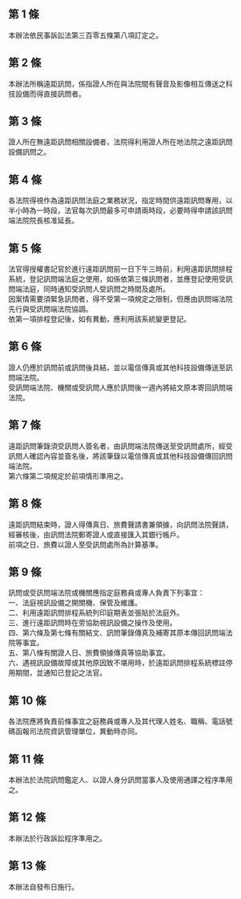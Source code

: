 第 1 條
-------
本辦法依民事訴訟法第三百零五條第八項訂定之。

第 2 條
-------
本辦法所稱遠距訊問，係指證人所在與法院間有聲音及影像相互傳送之科  
技設備而得直接訊問者。

第 3 條
-------
證人所在無遠距訊問相關設備者，法院得利用證人所在地法院之遠距訊問  
設備訊問之。

第 4 條
-------
各法院得視作為遠距訊問法庭之業務狀況，指定時間供遠距訊問專用，以  
半小時為一時段，法官每次訊問最多可申請兩時段，必要時得申請該訊問  
端法院院長核准延長。

第 5 條
-------
法官得授權書記官於進行遠距訊問前一日下午三時前，利用遠距訊問排程  
系統，登記訊問端法庭之使用，如係依第三條訊問者，並應登記使用受訊  
問端法庭，同時通知受訊問人受訊問之時間及處所。  
因案情需要須緊急訊問者，得不受第一項規定之限制，但應由訊問端法院  
先行與受訊問端法院協調。  
依第一項排程登記後，如有異動，應利用該系統變更登記。

第 6 條
-------
證人仍應於訊問前或訊問後具結，並以電信傳真或其他科技設備傳送至訊  
問端法院。  
受訊問端法院、機關或受訊問人應於訊問後一週內將結文原本寄回訊問端  
法院。

第 7 條
-------
遠距訊問筆錄須受訊問人簽名者，由訊問端法院傳送至受訊問處所，經受  
訊問人確認內容並簽名後，將該筆錄以電信傳真或其他科技設備傳回訊問  
端法院。  
第六條第二項規定於前項情形準用之。

第 8 條
-------
遠距訊問結束時，證人得傳真日、旅費聲請書兼領據，向訊問法院聲請，  
經審核後，由訊問法院郵寄證人或直接匯入其銀行帳戶。  
前項之日、旅費以證人至受訊問處所為計算基準。

第 9 條
-------
訊問或受訊問端法院或機關應指定庭務員或專人負責下列事宜：  
一、法庭視訊設備之開關機、保管及維護。  
二、利用遠距訊問排程系統列印庭期表並張貼於法庭外。  
三、進行遠距訊問時在旁協助視訊設備之操作及使用。  
四、第六條及第七條有關結文、訊問筆錄傳真及補寄其原本傳回訊問端法  
    院等事宜。  
五、第八條有關證人日、旅費領據傳真等協助事宜。  
六、遇視訊設備故障或其他原因致不堪用時，於遠距訊問排程系統標註停  
    用期間，並通知已登記之法官。

第 10 條
--------
各法院應將負責前條事宜之庭務員或專人及其代理人姓名、職稱、電話號  
碼函報司法院資訊管理單位，異動時亦同。

第 11 條
--------
本辦法於法院訊問鑑定人、以證人身分訊問當事人及使用通譯之程序準用  
之。

第 12 條
--------
本辦法於行政訴訟程序準用之。

第 13 條
--------
本辦法自發布日施行。

